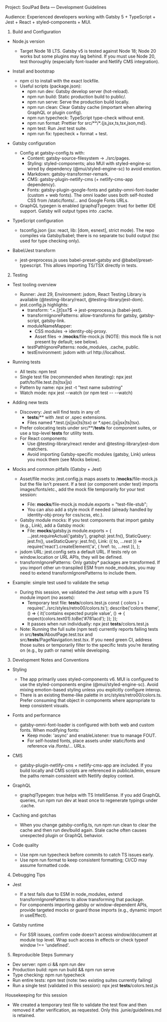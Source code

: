 Project: SoulPad Beta — Development Guidelines

Audience: Experienced developers working with Gatsby 5 + TypeScript + Jest + React + styled-components + MUI.

1. Build and Configuration

- Node.js version
  - Target Node 18 LTS. Gatsby v5 is tested against Node 18; Node 20 works but some plugins may lag behind. If you must use Node 20, test thoroughly (especially font-loader and Netlify CMS integration).

- Install and bootstrap
  - npm ci to install with the exact lockfile.
  - Useful scripts (package.json):
    - npm run dev: Gatsby develop server (hot-reload).
    - npm run build: Static production build to public/.
    - npm run serve: Serve the production build locally.
    - npm run clean: Clear Gatsby cache (important when altering GraphQL or plugin config).
    - npm run typecheck: TypeScript type-check without emit.
    - npm run format: Prettier for src/**/*.{js,jsx,ts,tsx,json,md}.
    - npm test: Run Jest test suite.
    - npm run fix: typecheck + format + test.

- Gatsby configuration
  - Config at gatsby-config.ts with:
    - Content: gatsby-source-filesystem -> ./src/pages.
    - Styling: styled-components; also MUI with styled-engine-sc wired by dependency (@mui/styled-engine-sc) to avoid emotion.
    - Markdown: gatsby-transformer-remark.
    - CMS: gatsby-plugin-netlify-cms (+ netlify-cms-app dependency).
    - Fonts: gatsby-plugin-google-fonts and gatsby-omni-font-loader (custom + web fonts). The omni loader uses both self-hosted CSS from /static/fonts/... and Google Fonts URLs.
  - GraphQL typegen is enabled (graphqlTypegen: true) for better IDE support. Gatsby will output types into .cache.

- TypeScript configuration
  - tsconfig.json (jsx: react, lib: [dom, esnext], strict mode). The repo compiles via Gatsby/babel; there is no separate tsc build output (tsc used for type checking only).

- Babel/Jest transform
  - jest-preprocess.js uses babel-preset-gatsby and @babel/preset-typescript. This allows importing TS/TSX directly in tests.

2. Testing

- Test tooling overview
  - Runner: Jest 29, Environment: jsdom, React Testing Library is available (@testing-library/react, @testing-library/jest-dom).
  - jest.config.js highlights:
    - transform: ^.+\.[jt]sx?$ -> jest-preprocess.js (babel-jest).
    - transformIgnorePatterns: allow-transforms for gatsby, gatsby-script, gatsby-link.
    - moduleNameMapper:
      - CSS modules -> identity-obj-proxy.
      - Asset files -> <rootDir>/__mocks__/file-mock.js (NOTE: this mock file is not present by default; see below).
    - testPathIgnorePatterns: node_modules, .cache, public.
    - testEnvironment: jsdom with url http://localhost.

- Running tests
  - All tests: npm test
  - Single test file (recommended when iterating): npx jest path/to/file.test.(ts|tsx|js)
  - Pattern by name: npx jest -t "test name substring"
  - Watch mode: npx jest --watch (or npm test -- --watch)

- Adding new tests
  - Discovery: Jest will find tests in any of:
    - __tests__/** with .test or .spec extensions.
    - Files named *.test.(js|jsx|ts|tsx) or *.spec.(js|jsx|ts|tsx).
  - Prefer colocating tests under src/**/__tests__ for component suites, or use a top-level __tests__ for utility tests.
  - For React components:
    - Use @testing-library/react render and @testing-library/jest-dom matchers.
    - Avoid importing Gatsby-specific modules (gatsby, Link) unless you mock them (see Mocks below).

- Mocks and common pitfalls (Gatsby + Jest)
  - Asset/file mocks: jest.config.js maps assets to <rootDir>/__mocks__/file-mock.js but the file isn’t present. If a test (or component under test) imports images/fonts/etc., add the mock file temporarily for your test session:
    - File: __mocks__/file-mock.js
      module.exports = "test-file-stub";
    - You can also add a style mock if needed (already handled by identity-obj-proxy for css/scss, etc.).
  - Gatsby module mocks: If you test components that import gatsby (e.g., Link), add a Gatsby mock:
    - File: __mocks__/gatsby.js
      module.exports = {
        ...jest.requireActual('gatsby'),
        graphql: jest.fn(),
        StaticQuery: jest.fn(),
        useStaticQuery: jest.fn(),
        Link: ({ to, ...rest }) => require('react').createElement('a', { href: to, ...rest }),
      };
  - jsdom URL: jest.config sets a default URL. If tests rely on window.location or URL APIs, they will be defined.
  - transformIgnorePatterns: Only gatsby* packages are transformed. If you import other un-transpiled ESM from node_modules, you may need to extend transformIgnorePatterns to include them.

- Example: simple test used to validate the setup
  - During this session, we validated the Jest setup with a pure TS module import (no assets):
    - Temporary test file: __tests__/colors.test.js
      const { colors } = require('../src/styles/retro00/colors.ts');
      describe('colors theme', () => {
        it('contains expected purple value', () => {
          expect(colors.text01).toBe('#781acd');
        });
      });
    - It passes when run individually: npx jest __tests__/colors.test.js
  - Note: Running the full suite (npm test) currently reports failing tests in src/__tests__/AboutPage.test.tsx and src/__tests__/PageNavigation.test.tsx. If you need green CI, address those suites or temporarily filter to the specific tests you’re iterating on (e.g., by path or name) while developing.

3. Development Notes and Conventions

- Styling
  - The app primarily uses styled-components v6. MUI is configured to use the styled-components engine (@mui/styled-engine-sc). Avoid mixing emotion-based styling unless you explicitly configure interop.
  - There is an existing theme-like palette in src/styles/retro00/colors.ts. Prefer consuming that object in components where appropriate to keep consistent visuals.

- Fonts and performance
  - gatsby-omni-font-loader is configured with both web and custom fonts. When modifying fonts:
    - Keep mode: 'async' and enableListener: true to manage FOUT.
    - For self-hosted fonts, place assets under static/fonts and reference via /fonts/... URLs.

- CMS
  - gatsby-plugin-netlify-cms + netlify-cms-app are included. If you build locally and CMS scripts are referenced in public/admin, ensure the paths remain consistent with Netlify deploy context.

- GraphQL
  - graphqlTypegen: true helps with TS IntelliSense. If you add GraphQL queries, run npm run dev at least once to regenerate typings under .cache.

- Caching and gotchas
  - When you change gatsby-config.ts, run npm run clean to clear the cache and then run dev/build again. Stale cache often causes unexpected plugin or GraphQL behavior.

- Code quality
  - Use npm run typecheck before commits to catch TS issues early.
  - Use npm run format to keep consistent formatting; CI/CD may assume formatted code.

4. Debugging Tips

- Jest
  - If a test fails due to ESM in node_modules, extend transformIgnorePatterns to allow transforming that package.
  - For components importing gatsby or window-dependent APIs, provide targeted mocks or guard those imports (e.g., dynamic import in useEffect).

- Gatsby runtime
  - For SSR issues, confirm code doesn’t access window/document at module top level. Wrap such access in effects or check typeof window !== 'undefined'.

5. Reproducible Steps Summary

- Dev server: npm ci && npm run dev
- Production build: npm run build && npm run serve
- Type checking: npm run typecheck
- Run entire tests: npm test (note: two existing suites currently failing)
- Run a single test (validated in this session): npx jest __tests__/colors.test.js

Housekeeping for this session
- We created a temporary test file to validate the test flow and then removed it after verification, as requested. Only this .junie/guidelines.md is retained.
